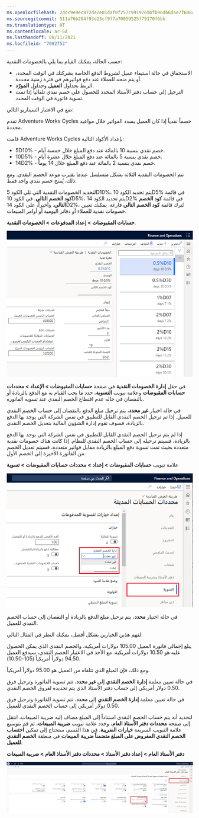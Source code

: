 ```yaml
---
ms.openlocfilehash: 2ddc9e9ec872de2e01daf0f257c9919769bfb96db6dae7f608cab156f478bc4c
ms.sourcegitcommit: 511a76b204f93d23cf9f7a70059525f79170f6bb
ms.translationtype: HT
ms.contentlocale: ar-SA
ms.lasthandoff: 08/11/2021
ms.locfileid: "7082752"
---
```

حسب الحالة، يمكنك القيام بما يلي بالخصومات النقدية:

-   الاستحقاق في حالة استيفاء عميل لشروط الدفع الخاصة بشركتك في الوقت المحدد، أو يتم منحه للعملاء عند دفع فواتيرهم في فترة زمنية محددة.
-   الربط بجداول **العميل** وجداول **المورّد**.
-   الترحيل إلى حساب دفتر الأستاذ المحدد للحصول على خصم نقدي تلقائياً إذا تمت تسوية فاتورة في الوقت المحدد.

ضع في الاعتبار السيناريو التالي:

تقدم Adventure Works Cycles خصماً نقدياً إذا كان العميل يسدد الفواتير خلال مواعيد محددة.

قامت Adventure Works Cycles بإعداد الأكواد التالية:

-   5D10% - خصم نقدي بنسبة 10 بالمائة عند دفع المبلغ خلال خمسة أيام.
-   10D5% - خصم نقدي بنسبة 5 بالمائة عند دفع المبلغ خلال عشرة أيام.
-   14D2% - خصم نقدي بنسبة 2 بالمائة عند دفع المبلغ خلال 14 يوماً.

تتم الخصومات النقدية الثلاثة بشكل متسلسل عندما يقترب موعد الخصم النقدي. ومع ذلك، يُمنح خصم نقدي واحد فقط.

لتحديد الخصومات النقدية التي تلي الكود 5D10%، يتم تحديد الكود 10D5% في قائمة **كود الخصم التالي**. في الكود 10D5%، يتم تحديد الكود 14D2% في قائمة **كود الخصم التالي**. وأخيراً، على الكود 14D2%، تُترك قائمة **كود** **الخصم التالي** فارغة. يمكنك تعيين خصومات نقدية للعملاء أو دفاتر اليومية أو أوامر المبيعات.


**حسابات المقبوضات > إعداد المدفوعات > الخصومات النقدية**.

![لقطة شاشة من صفحة الخصومات النقدية بتطبيقات Finance and Operations.](../media/cash-discount.png) 


في حقل **إدارة الخصومات النقدية** في صفحة **حسابات المقبوضات > الإعداد > محددات حسابات المقبوضات** وعلامة تبويب **التسوية**، حدد ما يجب القيام به مع الدفع بالزيادة أو بالنقصان في حاله عدم اقتطاع الخصم النقدي عند تسويه الفاتورة.

في حالة اختيار **غير محدد**، يتم ترحيل مبلغ الدفع بالنقصان إلى حساب الخصم النقدي للعميل. إذا تم ترحيل الخصم النقدي القابل للتطبيق في نفس الشركة التي يوجد بها الدفع بالزيادة، فسوف تقوم إدارة الشؤون المالية بتعديل الخصم النقدي.

إذا لم يتم ترحيل الخصم النقدي القابل للتطبيق في نفس الشركة التي يوجد بها الدفع بالزيادة، فسيتم ترحيله إلى حساب الخصم النقدي للنظام. إذا كانت هناك خصومات نقدية متعددة بحيث تمت تسوية دفع المبلغ بالزيادة مقابل فواتير متعددة، فسيتم تعديل الخصم من الفاتورة الأخيرة إلى الخصم الأول.

علامة تبويب **حسابات المقبوضات > إعداد > محددات حسابات المقبوضات > تسوية**

![لقطة شاشة لصفحة محددات حسابات المقبوضات، مع تمييز علامة تبويب التسوية وإدارة الخصم النقدي.](../media/cash-discount-admin.png) 


في حالة اختيار **محدد**، يتم ترحيل مبلغ الدفع بالزيادة أو النقصان إلى حساب الخصم النقدي للعميل.

لفهم هذين الخيارين بشكل أفضل، يمكنك النظر في المثال التالي:

يبلغ إجمالي فاتورة العميل 105.00 دولارات أمريكية، والخصم النقدي الذي يمكن الحصول عليه هو 10.50 دولارات أمريكية. مع الأخذ في الاعتبار الخصم النقدي، سيدفع العميل 94.50 دولاراً أمريكياً (105-10.50).

ومع ذلك، فإن المبلغ الذي تتلقاه من العميل هو 95.00 دولاراً أمريكياً.

في حالة تعيين معلمة **إدارة الخصم النقدي** إلى **غير محدد**، تتم تسوية الفاتورة وترحيل فرق 0.50 دولار أمريكي إلى حساب دفتر الأستاذ الذي يتم تحديده لفروق الخصم النقدي.

في حالة تعيين معلمة **إدارة الخصم النقدي** إلى **محدد**، تتم تسوية الفاتورة وترحيل فرق 0.50 دولار أمريكي إلى حساب الخصم النقدي للعميل.

لتحديد أنه يتم حساب الخصم النقدي استناداً إلى المبلغ مضاف إليه ضريبة المبيعات، انتقل إلى صفحة **محددات دفتر الأستاذ العام**، وحدد علامة تبويب **ضريبة المبيعات**، ثم قم بتوسيع علامة التبويب السريعة **خيارات الضريبة**. في هذا القسم، ستحتاج إلى تمكين **احتساب الخصم النقدي المفروض على المبلغ متضمناً ضريبة المبيعات** في منطقة **الخصم النقدي للعميل**.

**دفتر الأستاذ العام > إعداد دفتر الأستاذ > محددات دفتر الأستاذ العام > ضريبة المبيعات**

[![لقطة شاشة لعلامة تبويب ضريبة المبيعات، مع تمييز منطقة الخصم النقدي للعميل.](../media/customer-cash-discount.png)](../media/customer-cash-discount.png#lightbox)


